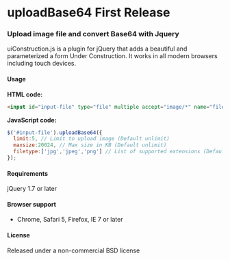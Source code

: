 uploadBase64 First Release
=======================================================

### Upload image file and convert Base64 with Jquery

uiConstruction.js is a plugin for jQuery that adds a beautiful and parameterized a form Under Construction. It works in all modern browsers including touch devices.


#### Usage

**HTML code:**
```html
<input id="input-file" type="file" multiple accept="image/*" name="file" />
```

**JavaScript code:**
```javascript
$('#input-file').uploadBase64({
  limit:5, // Limit to upload image (Default unlimit)
  maxsize:20024, // Max size in KB (Default unlimit)
  filetype:['jpg','jpeg','png'] // List of supported extensions (Default JPG, JPEG, PNG, GIF)
});
```

#### Requirements

jQuery 1.7 or later

#### Browser support
* Chrome, Safari 5, Firefox, IE 7 or later

#### License
Released under a non-commercial BSD license
